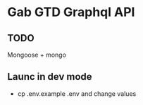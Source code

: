 # Gab GTD Graphql API

## TODO

Mongoose + mongo

## Launc in dev mode

-   cp .env.example .env and change values
